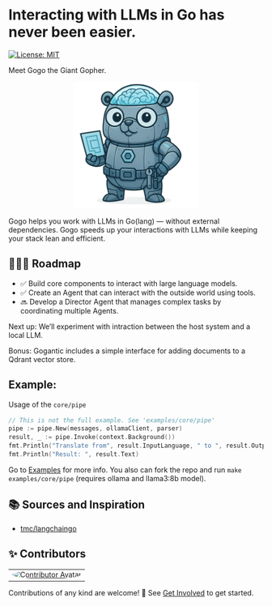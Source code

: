 # Interacting with LLMs in Go has never been easier.

[![License: MIT](https://img.shields.io/badge/License-MIT-yellow.svg)](https://opensource.org/licenses/MIT)

Meet Gogo the Giant Gopher.

<p align="center"> <img src="/docs/img/gogantic-mascot.png" alt="Gogantic Mascot" width="250"/></p>

Gogo helps you work with LLMs in Go(lang) — without external dependencies.
Gogo speeds up your interactions with LLMs while keeping your stack lean and efficient.

## 🚴🏽‍♂️ Roadmap

- ✅ Build core components to interact with large language models.
- ✅ Create an Agent that can interact with the outside world using tools.
- 🔜 Develop a Director Agent that manages complex tasks by coordinating multiple Agents.

Next up: We’ll experiment with intraction between the host system and a local LLM.

Bonus: Gogantic includes a simple interface for adding documents to a Qdrant vector store.

## Example:

Usage of the `core/pipe`

```go
// This is not the full example. See 'examples/core/pipe'
pipe := pipe.New(messages, ollamaClient, parser)
result, _ := pipe.Invoke(context.Background())
fmt.Println("Translate from", result.InputLanguage, " to ", result.OutputLanguage)
fmt.Println("Result: ", result.Text)
```

Go to [Examples](/EXAMPLES.md) for more info.
You also can fork the repo and run `make examples/core/pipe` (requires ollama and llama3:8b model).

## 📚 Sources and Inspiration

- [tmc/langchaingo](https://github.com/tmc/langchaingo)

## ✨ Contributors

<table>
  <tr>
    <td align="center">
      <a href="https://github.com/tobiasgleiter">
        <img src="https://avatars.githubusercontent.com/tobiasgleiter" width="100px" style="border-radius: 50%;" alt="Contributor Avatar"/>
      </a>
    </td>
  </tr>
</table>

Contributions of any kind are welcome! 🙌 See [Get Involved](/GET-INVOLVED.md) to get started.
